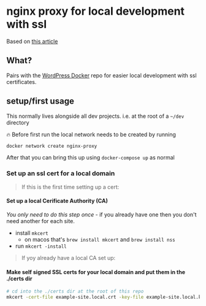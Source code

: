 # nginx proxy for local development with ssl

Based on [this article](https://francoisromain.medium.com/set-a-local-web-development-environment-with-custom-urls-and-https-3fbe91d2eaf0)

## What?

Pairs with the [WordPress Docker](https://github.com/sleepingkiwi/wordpress-docker) repo for easier local development with ssl certificates.

## setup/first usage

This normally lives alongside all dev projects. i.e. at the root of a `~/dev` directory

🔥 Before first run the local network needs to be created by running

``` bash
docker network create nginx-proxy
```

After that you can bring this up using `docker-compose up` as normal

### Set up an ssl cert for a local domain

> If this is the first time setting up a cert:

#### Set up a local Cerificate Authority (CA)

_You only need to do this step once_ - if you already have one then you don't need another for each site.

- install `mkcert`
  - on macos that's `brew install mkcert` and `brew install nss`
- run `mkcert -install`

> If yoy already have a local CA set up:

#### Make self signed SSL certs for your local domain and put them in the ./certs dir

``` bash
# cd into the ./certs dir at the root of this repo
mkcert -cert-file example-site.local.crt -key-file example-site.local.key example-site.local
```
